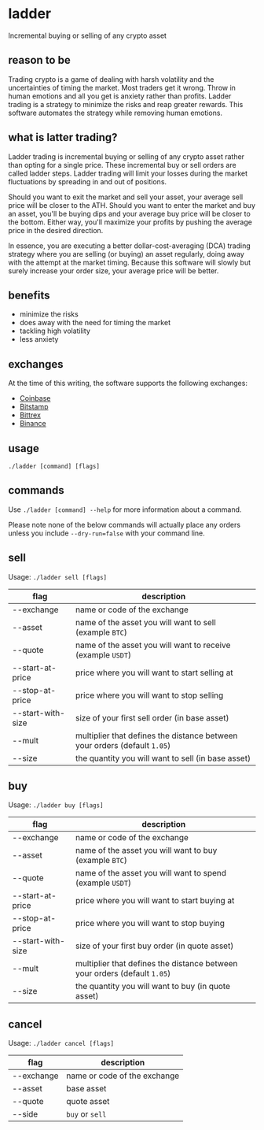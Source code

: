 # ladder

Incremental buying or selling of any crypto asset

## reason to be

Trading crypto is a game of dealing with harsh volatility and the uncertainties of timing the market. Most traders get it wrong. Throw in human emotions and all you get is anxiety rather than profits. Ladder trading is a strategy to minimize the risks and reap greater rewards. This software automates the strategy while removing human emotions.

## what is latter trading?

Ladder trading is incremental buying or selling of any crypto asset rather than opting for a single price. These incremental buy or sell orders are called ladder steps. Ladder trading will limit your losses during the market fluctuations by spreading in and out of positions. 

Should you want to exit the market and sell your asset, your average sell price will be closer to the ATH. Should you want to enter the market and buy an asset, you'll be buying dips and your average buy price will be closer to the bottom. Either way, you'll maximize your profits by pushing the average price in the desired direction.

In essence, you are executing a better dollar-cost-averaging (DCA) trading strategy where you are selling (or buying) an asset regularly, doing away with the attempt at the market timing. Because this software will slowly but surely increase your order size, your average price will be better.

## benefits

* minimize the risks
* does away with the need for timing the market
* tackling high volatility
* less anxiety

## exchanges

At the time of this writing, the software supports the following exchanges:
* [Coinbase](https://pro.coinbase.com)
* [Bitstamp](https://www.bitstamp.net/ref/QWE1MDzZoyPWZNyU)
* [Bittrex](https://bittrex.com/discover/join?referralCode=CIC-YDN-5DX)
* [Binance](https://accounts.binance.com/en/register?ref=17133979)

## usage

`./ladder [command] [flags]`

## commands

Use `./ladder [command] --help` for more information about a command.

Please note none of the below commands will actually place any orders unless you include `--dry-run=false` with your command line.

## sell

Usage: `./ladder sell [flags]`

| flag              | description                                                               |
|-------------------|---------------------------------------------------------------------------|
| --exchange        | name or code of the exchange                                              |
| --asset           | name of the asset you will want to sell (example `BTC`)                   |
| --quote           | name of the asset you will want to receive (example `USDT`)               |
| --start-at-price  | price where you will want to start selling at                             |
| --stop-at-price   | price where you will want to stop selling                                 |
| --start-with-size | size of your first sell order (in base asset)                             |
| --mult            | multiplier that defines the distance between your orders (default `1.05`) |
| --size            | the quantity you will want to sell (in base asset)                        |

## buy

Usage: `./ladder buy [flags]`

| flag              | description                                                               |
|-------------------|---------------------------------------------------------------------------|
| --exchange        | name or code of the exchange                                              |
| --asset           | name of the asset you will want to buy (example `BTC`)                    |
| --quote           | name of the asset you will want to spend (example `USDT`)                 |
| --start-at-price  | price where you will want to start buying at                              |
| --stop-at-price   | price where you will want to stop buying                                  |
| --start-with-size | size of your first buy order (in quote asset)                             |
| --mult            | multiplier that defines the distance between your orders (default `1.05`) |
| --size            | the quantity you will want to buy (in quote asset)                        |

## cancel

Usage: `./ladder cancel [flags]`

| flag              | description                  |
|-------------------|------------------------------|
| --exchange        | name or code of the exchange |
| --asset           | base asset                   |
| --quote           | quote asset                  |
| --side            | `buy` or `sell`              |
